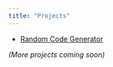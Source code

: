 ```yaml
---
title: "Projects"
---
```

- [Random Code Generator](/projects/code-generator.html)
  
*(More projects coming soon)*